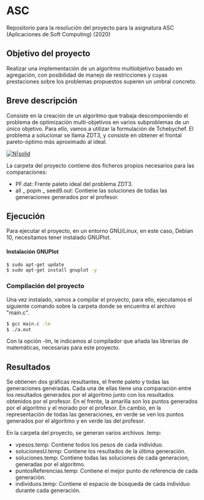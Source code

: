# ASC
 Repositorio para la resolución del proyecto para la asignatura ASC (Aplicaciones de Soft Computing) (2020)

## Objetivo del proyecto
Realizar una implementación de un algoritmo multiobjetivo basado en agregación, con posibilidad de manejo de restricciones y cuyas prestaciones sobre los problemas propuestos superen un umbral concreto.

## Breve descripción
Consiste en la creación de un algoritmo que trabaja descomponiendo el problema de optimización multi-objetivos en varios subproblemas de un único objetivo. Para ello, vamos a utilizar la formulación de Tchebychef.
El problema a solucionar se llama ZDT3, y consiste en obtener el frontal pareto-óptimo más aproximado al ideal.

[![N|solid](https://www.researchgate.net/profile/Luis_Gonzalez54/publication/27467964/figure/fig1/AS:339723550773251@1458007814832/Figure4-Pareto-optimal-front-for-ZDT3.png)](https://www.researchgate.net/figure/Figure4-Pareto-optimal-front-for-ZDT3_fig1_27467964)

La carpeta del proyecto contiene dos ficheros propios necesarios para las comparaciones:
- PF.dat: Frente paleto ideal del problema ZDT3.
- all _ popm _ seed9.out: Contiene las soluciones de todas las generaciones generados por el profesor.
## Ejecución
Para ejecutar el proyecto, en un entorno GNU/Linux, en este caso, Debian 10, necesitamos tener instalado GNUPlot. 

#### Instalación GNUPlot
```sh
$ sudo apt-get update
$ sudo apt-get install gnuplot -y
```

### Compilación del proyecto
Una vez instalado, vamos a compilar el proyecto, para ello, ejecutamos el siguiente comando sobre la carpeta donde se encuentra el archivo "main.c".

```sh
$ gcc main.c -lm 
$ ./a.out
```

Con la opción -lm, le indicamos al compilador que añada las librerias de matemáticas, necesarias para este proyecto.

## Resultados
Se obtienen dos gráficas resultantes, el frente paleto y todas las generaciones generadas. Cada una de ellas tiene una comparación entre los resultados generados por el algoritmo junto con los resultados obtenidos por el profesor.
En el frente, la amarilla son los puntos generados por el algoritmo y el morado por el profesor. En cambio, en la representación de todas las generaciones, en verde se ven los puntos generados por el algoritmo y en verde las del profesor.

En la carpeta del proyecto, se generan varios archivos .temp:
- vpesos.temp: Contiene todos los pesos de cada individuo.
- solucionesU.temp: Contiene los resultados de la última generación.
- soluciones.temp: Contiene todas las soluciones de cada generacion, generadas por el algoritmo.
- puntosReferencias.temp: Contiene el mejor punto de referencia de cada generación.
- individuos.temp: Contiene el espacio de búsqueda de cada individuo durante cada generación.

